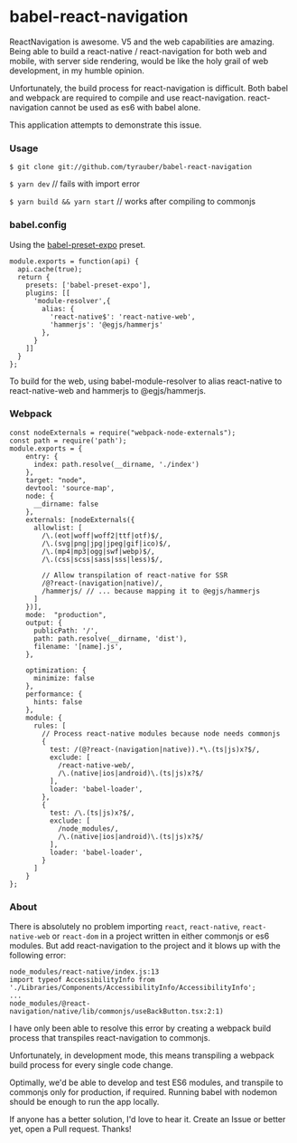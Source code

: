 # babel-react-navigation

ReactNavigation is awesome. V5 and the web capabilities are amazing. Being able to build a react-native / react-navigation for both web and mobile, with server side rendering, would be like the holy grail of web development, in my humble opinion.

Unfortunately, the build process for react-navigation is difficult. Both babel and webpack are required to compile and use react-navigation.  react-navigation cannot be used as es6 with babel alone.

This application attempts to demonstrate this issue.

### Usage

`$ git clone git://github.com/tyrauber/babel-react-navigation`

`$ yarn dev` // fails with import error

`$ yarn build && yarn start` // works after compiling to commonjs

### babel.config

Using the [babel-preset-expo](https://www.npmjs.com/package/babel-preset-expo) preset.

```
module.exports = function(api) {
  api.cache(true);
  return {
    presets: ['babel-preset-expo'],
    plugins: [[
      'module-resolver',{
        alias: {
          'react-native$': 'react-native-web',
          'hammerjs': '@egjs/hammerjs'
        },
      }
    ]]
  }
};
```

To build for the web, using babel-module-resolver to alias react-native to react-native-web and hammerjs to @egjs/hammerjs.

### Webpack

```
const nodeExternals = require("webpack-node-externals");
const path = require('path');
module.exports = {
    entry: {
      index: path.resolve(__dirname, './index')
    },
    target: "node",
    devtool: 'source-map',
    node: {
      __dirname: false
    },
    externals: [nodeExternals({
      allowlist: [
        /\.(eot|woff|woff2|ttf|otf)$/,
        /\.(svg|png|jpg|jpeg|gif|ico)$/,
        /\.(mp4|mp3|ogg|swf|webp)$/,
        /\.(css|scss|sass|sss|less)$/,

        // Allow transpilation of react-native for SSR
        /@?react-(navigation|native)/,
        /hammerjs/ // ... because mapping it to @egjs/hammerjs
      ]
    })],
    mode:  "production",
    output: {
      publicPath: '/',
      path: path.resolve(__dirname, 'dist'),
      filename: '[name].js',
    },

    optimization: {
      minimize: false
    },
    performance: {
      hints: false
    },
    module: {
      rules: [    
        // Process react-native modules because node needs commonjs
        {
          test: /(@?react-(navigation|native)).*\.(ts|js)x?$/,
          exclude: [
            /react-native-web/,
            /\.(native|ios|android)\.(ts|js)x?$/
          ],
          loader: 'babel-loader',
        },
        {
          test: /\.(ts|js)x?$/,
          exclude: [
            /node_modules/,
            /\.(native|ios|android)\.(ts|js)x?$/
          ],
          loader: 'babel-loader',
        }
      ]
    }
};
```

### About

There is absolutely no problem importing `react`, `react-native`, `react-native-web` or `react-dom` in a project written in either commonjs or es6 modules. But add react-navigation to the project and it blows up with the following error:

```
node_modules/react-native/index.js:13
import typeof AccessibilityInfo from './Libraries/Components/AccessibilityInfo/AccessibilityInfo';
...
node_modules/@react-navigation/native/lib/commonjs/useBackButton.tsx:2:1)
```

I have only been able to resolve this error by creating a webpack build process that transpiles react-navigation to commonjs.

Unfortunately, in development mode, this means transpiling a webpack build process for every single code change.

Optimally, we'd be able to develop and test ES6 modules, and transpile to commonjs only for production, if required.  Running babel with nodemon should be enough to run the app locally.

If anyone has a better solution, I'd love to hear it. Create an Issue or better yet, open a Pull request. Thanks!
